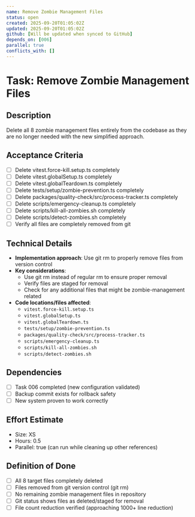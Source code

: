 ```yaml
---
name: Remove Zombie Management Files
status: open
created: 2025-09-20T01:05:02Z
updated: 2025-09-20T01:05:02Z
github: [Will be updated when synced to GitHub]
depends_on: [006]
parallel: true
conflicts_with: []
---
```


# Task: Remove Zombie Management Files

## Description

Delete all 8 zombie management files entirely from the codebase as they are no
longer needed with the new simplified approach.

## Acceptance Criteria

- [ ] Delete vitest.force-kill.setup.ts completely
- [ ] Delete vitest.globalSetup.ts completely
- [ ] Delete vitest.globalTeardown.ts completely
- [ ] Delete tests/setup/zombie-prevention.ts completely
- [ ] Delete packages/quality-check/src/process-tracker.ts completely
- [ ] Delete scripts/emergency-cleanup.ts completely
- [ ] Delete scripts/kill-all-zombies.sh completely
- [ ] Delete scripts/detect-zombies.sh completely
- [ ] Verify all files are completely removed from git

## Technical Details

- **Implementation approach**: Use git rm to properly remove files from version
  control
- **Key considerations**:
  - Use git rm instead of regular rm to ensure proper removal
  - Verify files are staged for removal
  - Check for any additional files that might be zombie-management related
- **Code locations/files affected**:
  - `vitest.force-kill.setup.ts`
  - `vitest.globalSetup.ts`
  - `vitest.globalTeardown.ts`
  - `tests/setup/zombie-prevention.ts`
  - `packages/quality-check/src/process-tracker.ts`
  - `scripts/emergency-cleanup.ts`
  - `scripts/kill-all-zombies.sh`
  - `scripts/detect-zombies.sh`

## Dependencies

- [ ] Task 006 completed (new configuration validated)
- [ ] Backup commit exists for rollback safety
- [ ] New system proven to work correctly

## Effort Estimate

- Size: XS
- Hours: 0.5
- Parallel: true (can run while cleaning up other references)

## Definition of Done

- [ ] All 8 target files completely deleted
- [ ] Files removed from git version control (git rm)
- [ ] No remaining zombie management files in repository
- [ ] Git status shows files as deleted/staged for removal
- [ ] File count reduction verified (approaching 1000+ line reduction)
